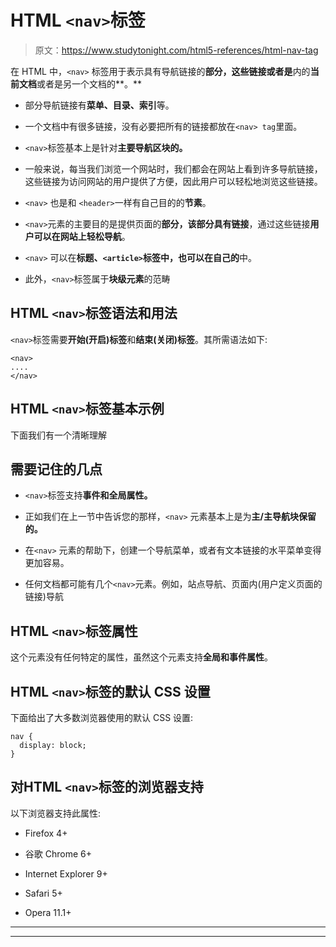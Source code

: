 # HTML `<nav>`标签

> 原文：<https://www.studytonight.com/html5-references/html-nav-tag>

在 HTML 中，`<nav>` 标签用于表示具有导航链接的**部分，这些链接或者是**内的**当前文档**或者是另一个文档的**。**

*   部分导航链接有**菜单、目录、索引**等。

*   一个文档中有很多链接，没有必要把所有的链接都放在`<nav> tag`里面。

*   `<nav>`标签基本上是针对**主要导航区块的。**

*   一般来说，每当我们浏览一个网站时，我们都会在网站上看到许多导航链接，这些链接为访问网站的用户提供了方便，因此用户可以轻松地浏览这些链接。

*   `<nav>` 也是和 `<header>`一样有自己目的的**节素**。

*   `<nav>`元素的主要目的是提供页面的**部分，该部分具有链接**，通过这些链接**用户可以在网站上轻松导航**。

*   `<nav>` 可以在**标题、`<article>`标签中，也可以在自己的**中。

*   此外，`<nav>`标签属于**块级元素**的范畴

## HTML `<nav>`标签语法和用法

`<nav>`标签需要**开始(开启)标签**和**结束(关闭)标签**。其所需语法如下:

```
<nav>
....
</nav>
```

## HTML `<nav>`标签基本示例

下面我们有一个清晰理解

## 需要记住的几点

*   `<nav>`标签支持**事件和全局属性。**

*   正如我们在上一节中告诉您的那样，`<nav>` 元素基本上是为**主/主导航块保留的。**

*   在`<nav>` 元素的帮助下，创建一个导航菜单，或者有文本链接的水平菜单变得更加容易。

*   任何文档都可能有几个`<nav>`元素。例如，站点导航、页面内(用户定义页面的链接)导航

## HTML `<nav>`标签属性

这个元素没有任何特定的属性，虽然这个元素支持**全局和事件属性**。

## HTML `<nav>`标签的默认 CSS 设置

下面给出了大多数浏览器使用的默认 CSS 设置:

```
nav {
  display: block;
}
```

## 对HTML `<nav>`标签的浏览器支持

以下浏览器支持此属性:

*   Firefox 4+

*   谷歌 Chrome 6+

*   Internet Explorer 9+

*   Safari 5+

*   Opera 11.1+

* * *

* * *